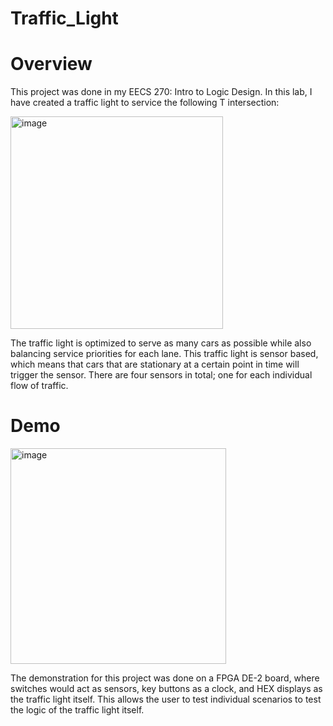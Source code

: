 # Traffic_Light

# Overview
This project was done in my EECS 270: Intro to Logic Design. In this lab, I have created a traffic light to service the following T intersection:

<img width="340" alt="image" src="https://user-images.githubusercontent.com/95982168/201210313-89cacae4-e318-48e0-8218-1863c61fdd11.png">

The traffic light is optimized to serve as many cars as possible while also balancing service priorities for each lane. This traffic light is sensor based, which means that cars that are stationary at a certain point in time will trigger the sensor. There are four sensors in total; one for each individual flow of traffic.

# Demo

<img width="345" alt="image" src="https://user-images.githubusercontent.com/95982168/201211507-52bc75e7-d79f-4165-95ad-d7a5f287aa1f.png">

The demonstration for this project was done on a FPGA DE-2 board, where switches would act as sensors, key buttons as a clock, and HEX displays as the traffic light itself. This allows the user to test individual scenarios to test the logic of the traffic light itself.
